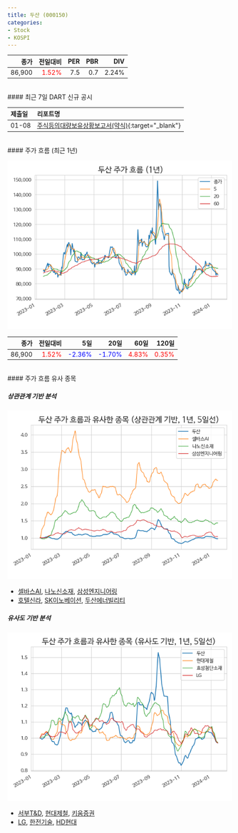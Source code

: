 ```yaml
---
title: 두산 (000150)
categories:
- Stock
- KOSPI
---
```


|종가|전일대비|PER|PBR|DIV|
|---:|-------:|--:|--:|--:|
|86,900|<span style="color: red">1.52%</span>|7.5|0.7|2.24%|

<!-- more -->

<br>
#### 최근 7일 DART 신규 공시


|제출일|리포트명|
|:-----|:-------|
|01-08|[주식등의대량보유상황보고서(약식)](https://dart.fss.or.kr/dsaf001/main.do?rcpNo=20240108000167){:target="_blank"}|

<br>
#### 주가 흐름 (최근 1년)

![000150](/assets/images/stock/000150.png)

|종가|전일대비|5일|20일|60일|120일|
|---:|-------:|--:|---:|---:|----:|
|86,900|<span style="color: red">1.52%</span>|<span style="color: blue">-2.36%</span>|<span style="color: blue">-1.70%</span>|<span style="color: red">4.83%</span>|<span style="color: red">0.35%</span>|

<br>
#### 주가 흐름 유사 종목

##### 상관관계 기반 분석

![000150](/assets/images/stock/000150_corr.png)
- [셀바스AI](/108860/), [나노신소재](/121600/), [삼성엔지니어링](/028050/)
- [호텔신라](/008770/), [SK이노베이션](/096770/), [두산에너빌리티](/034020/)

##### 유사도 기반 분석

![000150](/assets/images/stock/000150_sim.png)
- [서부T&D](/006730/), [현대제철](/004020/), [키움증권](/039490/)
- [LG](/003550/), [한전기술](/052690/), [HD현대](/267250/)
